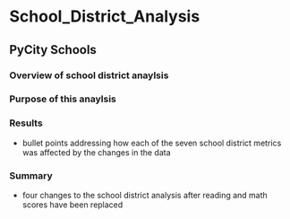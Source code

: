 # School_District_Analysis
## PyCity Schools

### Overview of school district anaylsis

### Purpose of this anaylsis

### Results
- bullet points addressing how each of the seven school district metrics was affected by the changes in the data

### Summary
- four changes to the school district analysis after reading and math scores have been replaced
